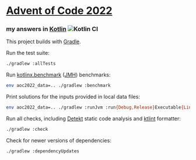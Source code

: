 # [Advent of Code 2022](https://adventofcode.com/2022)
### my answers in [Kotlin](https://www.kotlinlang.org/) ![Kotlin CI](https://github.com/ephemient/aoc2022/workflows/Kotlin%20CI/badge.svg)

This project builds with [Gradle](https://gradle.org/).

Run the test suite:

```sh
./gradlew :allTests
```

Run [kotlinx.benchmark](https://github.com/Kotlin/kotlinx-benchmark) ([JMH](https://openjdk.java.net/projects/code-tools/jmh/)) benchmarks:

```sh
env aoc2022_data=.. ./gradlew :benchmark
```

Print solutions for the inputs provided in local data files:

```sh
env aoc2022_data=.. ./gradlew :runJvm :run{Debug,Release}Executable{Linux{X64,Arm64},MingwX86,Macos{X64,Arm64}}
```

Run all checks, including [Detekt](https://detekt.github.io/) static code analysis and [ktlint](https://ktlint.github.io/) formatter:

```sh
./gradlew :check
```

Check for newer versions of dependencies:

```sh
./gradlew :dependencyUpdates
```
